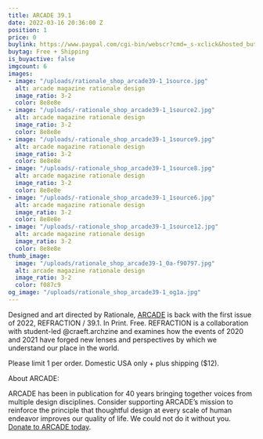 ```yaml
---
title: ARCADE 39.1
date: 2022-03-16 20:36:00 Z
position: 1
price: 0
buylink: https://www.paypal.com/cgi-bin/webscr?cmd=_s-xclick&hosted_button_id=W6WHFC9A7Z8LA
buytag: Free + Shipping
is_buyactive: false
imgcount: 6
images:
- image: "/uploads/rationale_shop_arcade39-1_1source.jpg"
  alt: arcade magazine rationale design
  image_ratio: 3-2
  color: 8e8e8e
- image: "/uploads/-rationale_shop_arcade39-1_1source2.jpg"
  alt: arcade magazine rationale design
  image_ratio: 3-2
  color: 8e8e8e
- image: "/uploads/-rationale_shop_arcade39-1_1source9.jpg"
  alt: arcade magazine rationale design
  image_ratio: 3-2
  color: 8e8e8e
- image: "/uploads/-rationale_shop_arcade39-1_1source8.jpg"
  alt: arcade magazine rationale design
  image_ratio: 3-2
  color: 8e8e8e
- image: "/uploads/-rationale_shop_arcade39-1_1source6.jpg"
  alt: arcade magazine rationale design
  image_ratio: 3-2
  color: 8e8e8e
- image: "/uploads/-rationale_shop_arcade39-1_1source12.jpg"
  alt: arcade magazine rationale design
  image_ratio: 3-2
  color: 8e8e8e
thumb_image:
  image: "/uploads/rationale_shop_arcade39-1_0a-f90797.jpg"
  alt: arcade magazine rationale design
  image_ratio: 3-2
  color: f087c9
og_image: "/uploads/rationale_shop_arcade39-1_og1a.jpg"
---
```


Designed and art directed by Rationale, [ARCADE](https://arcadenw.org/) is back with the first issue of 2022, REFRACTION / 39.1. In Print. Free. REFRACTION is a collaboration with student-led @craeft.archzine and examines how the events of 2020 and 2021 have forged new lenses and perspectives by which we understand our place in the world. 

Please limit 1 per order. Domestic USA only + plus shipping ($12).


About ARCADE:

ARCADE has been in publication for 40 years bringing together voices from multiple design disciplines. Consider supporting ARCADE’s mission to reinforce the principle that thoughtful design at every scale of human endeavor improves our quality of life. We could not do it without you. [Donate to ARCADE today](https://arcadenw.org/donate).		 		 	 	  	 

